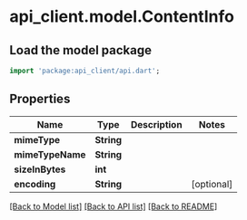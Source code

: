 # api_client.model.ContentInfo

## Load the model package
```dart
import 'package:api_client/api.dart';
```

## Properties
Name | Type | Description | Notes
------------ | ------------- | ------------- | -------------
**mimeType** | **String** |  | 
**mimeTypeName** | **String** |  | 
**sizeInBytes** | **int** |  | 
**encoding** | **String** |  | [optional] 

[[Back to Model list]](../README.md#documentation-for-models) [[Back to API list]](../README.md#documentation-for-api-endpoints) [[Back to README]](../README.md)



